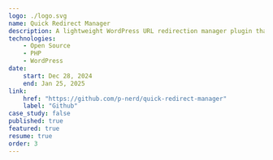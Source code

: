 ```yaml
---
logo: ./logo.svg
name: Quick Redirect Manager
description: A lightweight WordPress URL redirection manager plugin that uses WordPress's native options table for storage. Perfect for managing redirects without the overhead of additional database tables.
technologies:
    - Open Source
    - PHP
    - WordPress
date:
    start: Dec 28, 2024
    end: Jan 25, 2025
link:
    href: "https://github.com/p-nerd/quick-redirect-manager"
    label: "Github"
case_study: false
published: true
featured: true
resume: true
order: 3
---
```

